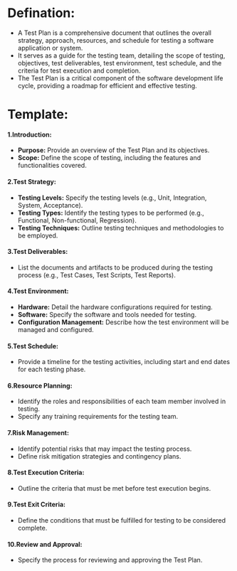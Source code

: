 # Defination:
* A Test Plan is a comprehensive document that outlines the overall strategy, approach, resources, and schedule for testing a software application or system. 
* It serves as a guide for the testing team, detailing the scope of testing, objectives, test deliverables, test environment, test schedule, and the criteria for test execution and completion. 
* The Test Plan is a critical component of the software development life cycle, providing a roadmap for efficient and effective testing.

# Template:
#### **1.Introduction:**
* **Purpose:** Provide an overview of the Test Plan and its objectives.
* **Scope:** Define the scope of testing, including the features and functionalities covered.

#### **2.Test Strategy:**
* **Testing Levels:** Specify the testing levels (e.g., Unit, Integration, System, Acceptance).
* **Testing Types:** Identify the testing types to be performed (e.g., Functional, Non-functional, Regression).
* **Testing Techniques:** Outline testing techniques and methodologies to be employed.

#### **3.Test Deliverables:**
* List the documents and artifacts to be produced during the testing process (e.g., Test Cases, Test Scripts, Test Reports).

#### **4.Test Environment:**
* **Hardware:** Detail the hardware configurations required for testing.
* **Software:** Specify the software and tools needed for testing.
* **Configuration Management:** Describe how the test environment will be managed and configured.

#### **5.Test Schedule:**
* Provide a timeline for the testing activities, including start and end dates for each testing phase.

#### **6.Resource Planning:**
* Identify the roles and responsibilities of each team member involved in testing.
* Specify any training requirements for the testing team.

#### **7.Risk Management:**
* Identify potential risks that may impact the testing process.
* Define risk mitigation strategies and contingency plans.

#### **8.Test Execution Criteria:**
* Outline the criteria that must be met before test execution begins.

#### **9.Test Exit Criteria:**
* Define the conditions that must be fulfilled for testing to be considered complete.

#### **10.Review and Approval:**
* Specify the process for reviewing and approving the Test Plan.